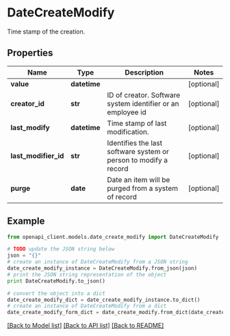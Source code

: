 # DateCreateModify

Time stamp of the creation.

## Properties
Name | Type | Description | Notes
------------ | ------------- | ------------- | -------------
**value** | **datetime** |  | [optional] 
**creator_id** | **str** | ID of creator. Software system identifier or an employee id | [optional] 
**last_modify** | **datetime** | Time stamp of last modification. | [optional] 
**last_modifier_id** | **str** | Identifies the last software system or person to modify a record | [optional] 
**purge** | **date** | Date an item will be purged from a system of record | [optional] 

## Example

```python
from openapi_client.models.date_create_modify import DateCreateModify

# TODO update the JSON string below
json = "{}"
# create an instance of DateCreateModify from a JSON string
date_create_modify_instance = DateCreateModify.from_json(json)
# print the JSON string representation of the object
print DateCreateModify.to_json()

# convert the object into a dict
date_create_modify_dict = date_create_modify_instance.to_dict()
# create an instance of DateCreateModify from a dict
date_create_modify_form_dict = date_create_modify.from_dict(date_create_modify_dict)
```
[[Back to Model list]](../README.md#documentation-for-models) [[Back to API list]](../README.md#documentation-for-api-endpoints) [[Back to README]](../README.md)


